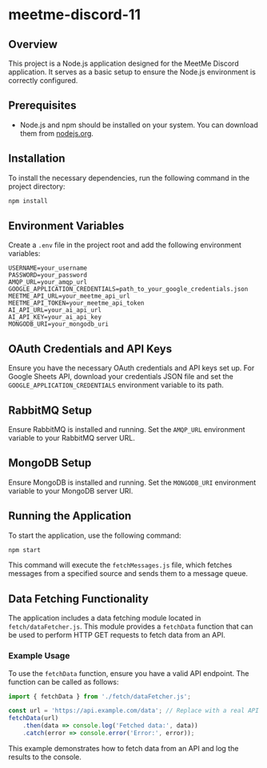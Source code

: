 # meetme-discord-11

## Overview
This project is a Node.js application designed for the MeetMe Discord application. It serves as a basic setup to ensure the Node.js environment is correctly configured.

## Prerequisites
- Node.js and npm should be installed on your system. You can download them from [nodejs.org](https://nodejs.org/).

## Installation
To install the necessary dependencies, run the following command in the project directory:

```bash
npm install
```

## Environment Variables
Create a `.env` file in the project root and add the following environment variables:

```
USERNAME=your_username
PASSWORD=your_password
AMQP_URL=your_amqp_url
GOOGLE_APPLICATION_CREDENTIALS=path_to_your_google_credentials.json
MEETME_API_URL=your_meetme_api_url
MEETME_API_TOKEN=your_meetme_api_token
AI_API_URL=your_ai_api_url
AI_API_KEY=your_ai_api_key
MONGODB_URI=your_mongodb_uri
```

## OAuth Credentials and API Keys
Ensure you have the necessary OAuth credentials and API keys set up. For Google Sheets API, download your credentials JSON file and set the `GOOGLE_APPLICATION_CREDENTIALS` environment variable to its path.

## RabbitMQ Setup
Ensure RabbitMQ is installed and running. Set the `AMQP_URL` environment variable to your RabbitMQ server URL.

## MongoDB Setup
Ensure MongoDB is installed and running. Set the `MONGODB_URI` environment variable to your MongoDB server URI.

## Running the Application
To start the application, use the following command:

```bash
npm start
```

This command will execute the `fetchMessages.js` file, which fetches messages from a specified source and sends them to a message queue.

## Data Fetching Functionality
The application includes a data fetching module located in `fetch/dataFetcher.js`. This module provides a `fetchData` function that can be used to perform HTTP GET requests to fetch data from an API.

### Example Usage
To use the `fetchData` function, ensure you have a valid API endpoint. The function can be called as follows:

```javascript
import { fetchData } from './fetch/dataFetcher.js';

const url = 'https://api.example.com/data'; // Replace with a real API endpoint
fetchData(url)
    .then(data => console.log('Fetched data:', data))
    .catch(error => console.error('Error:', error));
```

This example demonstrates how to fetch data from an API and log the results to the console.